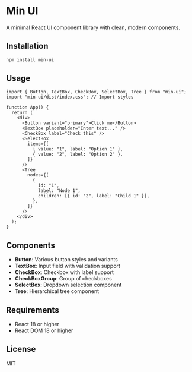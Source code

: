 # Min UI

A minimal React UI component library with clean, modern components.

## Installation

```bash
npm install min-ui
```

## Usage

```tsx
import { Button, TextBox, CheckBox, SelectBox, Tree } from "min-ui";
import "min-ui/dist/index.css"; // Import styles

function App() {
  return (
    <div>
      <Button variant="primary">Click me</Button>
      <TextBox placeholder="Enter text..." />
      <CheckBox label="Check this" />
      <SelectBox
        items={[
          { value: "1", label: "Option 1" },
          { value: "2", label: "Option 2" },
        ]}
      />
      <Tree
        nodes={[
          {
            id: "1",
            label: "Node 1",
            children: [{ id: "2", label: "Child 1" }],
          },
        ]}
      />
    </div>
  );
}
```

## Components

- **Button**: Various button styles and variants
- **TextBox**: Input field with validation support
- **CheckBox**: Checkbox with label support
- **CheckBoxGroup**: Group of checkboxes
- **SelectBox**: Dropdown selection component
- **Tree**: Hierarchical tree component

## Requirements

- React 18 or higher
- React DOM 18 or higher

## License

MIT
